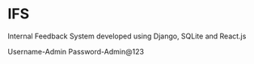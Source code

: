 # IFS
Internal Feedback System developed using Django, SQLite and React.js

Username-Admin
Password-Admin@123
